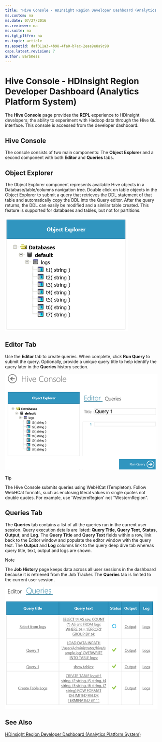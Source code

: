 ```yaml
---
title: "Hive Console - HDInsight Region Developer Dashboard (Analytics Platform System)"
ms.custom: na
ms.date: 07/27/2016
ms.reviewer: na
ms.suite: na
ms.tgt_pltfrm: na
ms.topic: article
ms.assetid: daf311a3-4b98-4fa0-b7ac-2eaa9e8a9c98
caps.latest.revision: 7
author: BarbKess
---
```

# Hive Console - HDInsight Region Developer Dashboard (Analytics Platform System)
The **Hive Console** page provides the **REPL** experience to HDInsight developers; the ability to experiment with Hadoop data through the Hive QL interface. This console is accessed from the developer dashboard.  
  
## Hive Console  
The console consists of two main components: The **Object Explorer** and a second component with both **Editor** and **Queries** tabs.  
  
## Object Explorer  
The Object Explorer component represents available Hive objects in a Database/table/columns navigation tree. Double click on table objects in the Object Explorer to submit a query that retrieves the DDL statement of that table and automatically copy the DDL into the Query editor. After the query returns, the DDL can easily be modified and a similar table created. This feature is supported for databases and tables, but not for partitions.  
  
![Developer Dashboard Hive Object Explorer](../hdinsight/media/APS_HDI_DevDashboar_HiveExplorer.png "APS_HDI_DevDashboar_HiveExplorer")  
  
## Editor Tab  
Use the **Editor** tab to create queries. When complete, click **Run Query** to submit the query. Optionally, provide a unique query title to help identify the query later in the **Queries** history section.  
  
![Developer Dashboard Hive Editor](../hdinsight/media/APS_HDI_DevDashboar_HiveEditor.png "APS_HDI_DevDashboar_HiveEditor")  
  
> [!TIP]  
> The Hive Console submits queries using WebHCat (Templeton). Follow WebHCat formats, such as enclosing literal values in single quotes not double quotes. For example, use 'WesternRegion' not "WesternRegion".  
  
## Queries Tab  
The **Queries** tab contains a list of all the queries run in the current user session. Query execution details are listed: **Query Title**, **Query Text**, **Status**, **Output**, and **Log**. The **Query Title** and **Query Text** fields within a row, link back to the Editor window and populate the editor window with the query text. The **Output** and **Log** columns link to the query deep dive tab whereas query title, text, output and logs are shown.  
  
> [!NOTE]  
> The **Job History** page keeps data across all user sessions in the dashboard because it is retrieved from the Job Tracker. The **Queries** tab is limited to the current user session.  
  
![HDI Region Developer Dashboard Hive Queries](../hdinsight/media/APS_HDI_DevDashboard_HiveQueries.png "APS_HDI_DevDashboard_HiveQueries")  
  
## See Also  
[HDInsight Region Developer Dashboard &#40;Analytics Platform System&#41;](../hdinsight/hdinsight-region-developer-dashboard-analytics-platform-system.md)  
  
